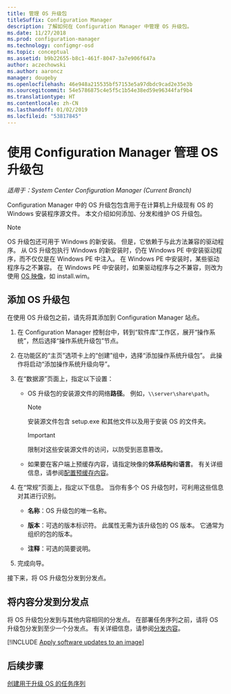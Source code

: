 ```yaml
---
title: 管理 OS 升级包
titleSuffix: Configuration Manager
description: 了解如何在 Configuration Manager 中管理 OS 升级包。
ms.date: 11/27/2018
ms.prod: configuration-manager
ms.technology: configmgr-osd
ms.topic: conceptual
ms.assetid: b9b22655-b8c1-461f-8047-3a7e906f647a
author: aczechowski
ms.author: aaroncz
manager: dougeby
ms.openlocfilehash: 46e948a215535bf57153e5a97dbdc9cad2e35e3b
ms.sourcegitcommit: 54e5786875c4e5f5c1b54e38ed59e96344faf9b4
ms.translationtype: HT
ms.contentlocale: zh-CN
ms.lasthandoff: 01/02/2019
ms.locfileid: "53817845"
---
```

# <a name="manage-os-upgrade-packages-with-configuration-manager"></a>使用 Configuration Manager 管理 OS 升级包

*适用于：System Center Configuration Manager (Current Branch)*

Configuration Manager 中的 OS 升级包包含用于在计算机上升级现有 OS 的 Windows 安装程序源文件。 本文介绍如何添加、分发和维护 OS 升级包。

>[!NOTE]
>OS 升级包还可用于 Windows 的新安装。 但是，它依赖于与此方法兼容的驱动程序。 从 OS 升级包执行 Windows 的新安装时，仍在 Windows PE 中安装驱动程序，而不仅仅是在 Windows PE 中注入。 在 Windows PE 中安装时，某些驱动程序与之不兼容。 在 Windows PE 中安装时，如果驱动程序与之不兼容，则改为使用 [OS 映像](/sccm/osd/get-started/manage-operating-system-images)，如 install.wim。


##  <a name="BKMK_AddOSUpgradePkgs"></a> 添加 OS 升级包  

在使用 OS 升级包之前，请先将其添加到 Configuration Manager 站点。 

1.  在 Configuration Manager 控制台中，转到“软件库”工作区，展开“操作系统”，然后选择“操作系统升级包”节点。  

2.  在功能区的“主页”选项卡上的“创建”组中，选择“添加操作系统升级包”。 此操作将启动“添加操作系统升级向导”。  

3.  在“数据源”页面上，指定以下设置： 

    - OS 升级包的安装源文件的网络**路径**。 例如，`\\server\share\path`。  

        > [!NOTE]  
        >  安装源文件包含 setup.exe 和其他文件以及用于安装 OS 的文件夹。  

        > [!IMPORTANT]  
        >  限制对这些安装源文件的访问，以防受到恶意篡改。  

    - 如果要在客户端上预缓存内容，请指定映像的**体系结构**和**语言**。 有关详细信息，请参阅[配置预缓存内容](/sccm/osd/deploy-use/create-a-task-sequence-to-upgrade-an-operating-system#configure-pre-cache-content)。  

4.  在“常规”页面上，指定以下信息。 当你有多个 OS 升级包时，可利用这些信息对其进行识别。  

    -   **名称**：OS 升级包的唯一名称。  

    -   **版本**：可选的版本标识符。 此属性无需为该升级包的 OS 版本。 它通常为组织的包的版本。  

    -   **注释**：可选的简要说明。  

5.  完成向导。  


接下来，将 OS 升级包分发到分发点。  



##  <a name="BKMK_Distribute"></a> 将内容分发到分发点  

将 OS 升级包分发到与其他内容相同的分发点。 在部署任务序列之前，请将 OS 升级包分发到至少一个分发点。 有关详细信息，请参阅[分发内容](/sccm/core/servers/deploy/configure/deploy-and-manage-content#bkmk_distribute)。  



[!INCLUDE [Apply software updates to an image](includes/wim-apply-updates.md)]



## <a name="next-steps"></a>后续步骤

[创建用于升级 OS 的任务序列](/sccm/osd/deploy-use/create-a-task-sequence-to-upgrade-an-operating-system)
